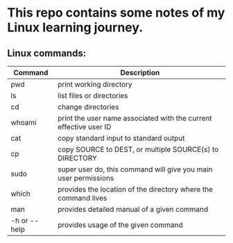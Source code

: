 # This repo contains some notes of my Linux learning journey.





## Linux commands:


| Command | Description |
| --- | --- |
| pwd | print working directory |
| ls | list files or directories |
| cd | change directories |
| whoami |  print the user name associated with the current effective user ID |
| cat | copy standard input to standard output |
| cp | copy SOURCE to DEST, or multiple SOURCE(s) to DIRECTORY |
| sudo| super user do, this command will give you main user permissions |
| which | provides the location of the directory where the command lives |
| man | provides detailed manual of a given command |
| -h or --help | provides usage of the given command |







